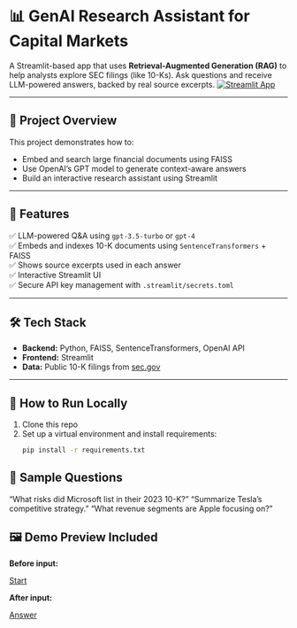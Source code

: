 # 📊 GenAI Research Assistant for Capital Markets

A Streamlit-based app that uses **Retrieval-Augmented Generation (RAG)** to help analysts explore SEC filings (like 10-Ks). Ask questions and receive LLM-powered answers, backed by real source excerpts.
[![Streamlit App](https://static.streamlit.io/badges/streamlit_badge_black_white.svg)](https://<koreydillon>-genai-research-assistant.streamlit.app/)


---

## 📌 Project Overview

This project demonstrates how to:
- Embed and search large financial documents using FAISS
- Use OpenAI’s GPT model to generate context-aware answers
- Build an interactive research assistant using Streamlit

---

## 🧠 Features

✅ LLM-powered Q&A using `gpt-3.5-turbo` or `gpt-4`  
✅ Embeds and indexes 10-K documents using `SentenceTransformers` + FAISS  
✅ Shows source excerpts used in each answer  
✅ Interactive Streamlit UI  
✅ Secure API key management with `.streamlit/secrets.toml`

---

## 🛠️ Tech Stack

- **Backend:** Python, FAISS, SentenceTransformers, OpenAI API
- **Frontend:** Streamlit
- **Data:** Public 10-K filings from [sec.gov](https://www.sec.gov/)

---

## 🚀 How to Run Locally

1. Clone this repo  
2. Set up a virtual environment and install requirements:
   ```bash
   pip install -r requirements.txt


## 💬 Sample Questions
“What risks did Microsoft list in their 2023 10-K?”
“Summarize Tesla’s competitive strategy.”
“What revenue segments are Apple focusing on?”

## 🖼️ Demo Preview Included

**Before input:**

[Start](assets/app.py.png)

**After input:**

[Answer](assets/user_input_&_answer.png)

